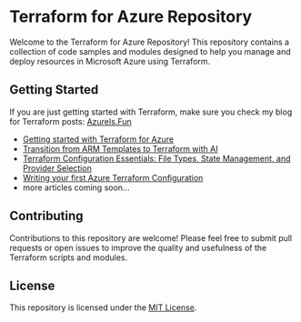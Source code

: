 # Terraform for Azure Repository

Welcome to the Terraform for Azure Repository! This repository contains a collection of code samples and modules designed to help you manage and deploy resources in Microsoft Azure using Terraform.

## Getting Started

If you are just getting started with Terraform, make sure you check my blog for Terraform posts: [AzureIs.Fun](https://azureis.fun)

- [Getting started with Terraform for Azure](https://azureis.fun/posts/Getting-started-with-Terraform-for-Azure/)
- [Transition from ARM Templates to Terraform with AI](https://azureis.fun/posts/Transition-from-ARM-Templates-to-Terraform-with-AI/)
- [Terraform Configuration Essentials: File Types, State Management, and Provider Selection](https://azureis.fun/posts/Terraform-Configuration-Essentials/)
- [Writing your first Azure Terraform Configuration](https://azureis.fun/posts/Writing-your-first-Azure-Terraform-Configuration-Template/)
- more articles coming soon...

## Contributing

Contributions to this repository are welcome! Please feel free to submit pull requests or open issues to improve the quality and usefulness of the Terraform scripts and modules.

## License

This repository is licensed under the [MIT License](LICENSE).
